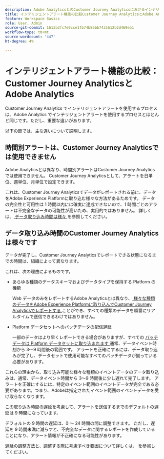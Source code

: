 ```yaml
---
description: Adobe AnalyticsとのCustomer Journey Analyticsにおけるインテリジェントアラートの違いについて説明します
title: インテリジェントアラート機能の比較Customer Journey AnalyticsとAdobe Analytics
feature: Workspace Basics
role: User, Admin
source-git-commit: 1613b3fc7e9cce1fb74b86bb7435612b2d469eb1
workflow-type: tm+mt
source-wordcount: '447'
ht-degree: 4%

---
```


# インテリジェントアラート機能の比較：Customer Journey AnalyticsとAdobe Analytics

Customer Journey Analytics でインテリジェントアラートを使用するプロセスは、Adobe Analytics でインテリジェントアラートを使用するプロセスとほとんど同じです。ただし、重要な違いがあります。

以下の節では、主な違いについて説明します。

## 時間別アラートは、Customer Journey Analyticsでは使用できません

Adobe Analyticsとは異なり、時間別アラートはCustomer Journey Analyticsでは使用できません。 Customer Journey Analyticsとして、アラートを日単位、週単位、月単位で設定できます。

これは、Customer Journey Analyticsでデータがレポートされる前に、データをAdobe Experience Platformに取り込む様々な方法があるためです。 データの完全性と可用性は 1 時間以内には確実に達成できないので、1 時間ごとのアラートは不完全なデータの可能性が高いため、実用的ではありません。 詳しくは、[ データ取り込み時間は様々 ](#data-ingestion-times-vary-in-customer-journey-analytics) を参照してください。

## データ取り込み時間のCustomer Journey Analyticsは様々です

データが完了し、Customer Journey Analyticsでレポートできる状態になるまでの時間は、組織によって異なります。

これは、次の理由によるものです。

* あらゆる種類のデータスキーマおよびデータタイプを保持する Platform の機能

  Web データのみをレポートするAdobe Analyticsとは異なり、[ 様々な種類のデータをAdobe Experience Platformに取り込んでCustomer Journey Analyticsでレポートする ](/help/data-ingestion/data-ingestion.md) ことができ、すべての種類のデータを順番にリアルタイムで送信できるわけではありません。

* Platform データセットへのバッチデータの配信遅延

  一部のデータはより早くレポートできる場合がありますが、すべての [ バッチデータは Platform データセットに取り込まれます ](/help/data-ingestion/data-ingestion.md#ingest-and-use-batch-data.) 通常、データイベント時刻から 3～9 時間後の範囲です。 アラートを正確にするには、データ取り込みが完了し、データセットで使用可能なすべてのバッチデータが揃っている必要があります。<!--3 to 9 hours is a sweet spot, what we are suggesting.  -->

これらの理由から、取り込み可能な様々な種類のイベントデータのデータ取り込みは、通常、データイベント時間から 3～9 時間後に少し遅れて完了します。 アラートを正確にするには、特定のイベント範囲のイベントデータが完全である必要があります。つまり、Adobeは指定されたイベント範囲のイベントデータを受け取らなくなります。

この取り込み時間の遅延を考慮して、アラートを送信するまでのデフォルトの遅延は 9 時間になっています。

デフォルトの 9 時間の遅延は、0 ～ 24 時間の間に調整できます。 ただし、遅延を 9 時間未満に減らすと、不完全なデータに関するレポートを作成していることになり、アラート情報が不正確になる可能性があります。

遅延の調整方法と、調整する際に考慮すべき要因について詳しくは、<!--add link --> を参照してください。

<!-- Starting with "However," the rest of this information should probably go into the actual documentation where we document the option to adjust the delay. -->





